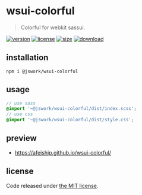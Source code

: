 # wsui-colorful
> Colorful for webkit sassui.

[![version][version-image]][version-url]
[![license][license-image]][license-url]
[![size][size-image]][size-url]
[![download][download-image]][download-url]

## installation
```shell
npm i @jswork/wsui-colorful
```

## usage
```scss
// use sass
@import '~@jswork/wsui-colorful/dist/index.scss';
// use css
@import '~@jswork/wsui-colorful/dist/style.css';
```

## preview
- https://afeiship.github.io/wsui-colorful/

## license
Code released under [the MIT license](https://github.com/afeiship/wsui-colorful/blob/master/LICENSE.txt).

[version-image]: https://img.shields.io/npm/v/@jswork/wsui-colorful
[version-url]: https://npmjs.org/package/@jswork/wsui-colorful

[license-image]: https://img.shields.io/npm/l/@jswork/wsui-colorful
[license-url]: https://github.com/afeiship/wsui-colorful/blob/master/LICENSE.txt

[size-image]: https://img.shields.io/bundlephobia/minzip/@jswork/wsui-colorful
[size-url]: https://github.com/afeiship/wsui-colorful/blob/master/dist/wsui-colorful.min.js

[download-image]: https://img.shields.io/npm/dm/@jswork/wsui-colorful
[download-url]: https://www.npmjs.com/package/@jswork/wsui-colorful

